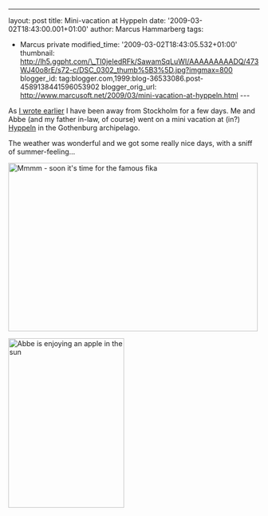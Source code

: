 ---
layout: post
title: Mini-vacation at Hyppeln
date: '2009-03-02T18:43:00.001+01:00'
author: Marcus Hammarberg
tags:
  - Marcus private
modified_time: '2009-03-02T18:43:05.532+01:00'
thumbnail: http://lh5.ggpht.com/\_TI0jeIedRFk/SawamSqLuWI/AAAAAAAAADQ/473WJ40o8rE/s72-c/DSC_0302_thumb%5B3%5D.jpg?imgmax=800
blogger_id: tag:blogger.com,1999:blog-36533086.post-4589138441596053902
blogger_orig_url: http://www.marcusoft.net/2009/03/mini-vacation-at-hyppeln.html ---

As <a
href="http://www.marcusoft.net/2009/03/sprint-planner-helper-session-15.html"
target="_blank">I wrote earlier</a> I have been away from Stockholm for
a few days. Me and Abbe (and my father in-law, of course) went on a mini
vacation at (in?)
<a href="http://www.hitta.se/LargeMap.aspx?var=Hyppeln"
target="_blank">Hyppeln</a> in the Gothenburg archipelago.

The weather was wonderful and we got some really nice days, with a sniff
of summer-feeling...

[<img
src="http://lh5.ggpht.com/_TI0jeIedRFk/SawamSqLuWI/AAAAAAAAADQ/473WJ40o8rE/DSC_0302_thumb%5B3%5D.jpg?imgmax=800"
style="border-right: 0px; border-top: 0px; border-left: 0px; border-bottom: 0px"
data-border="0" width="500" height="338"
alt="Mmmm - soon it&#39;s time for the famous fika" />](http://lh6.ggpht.com/_TI0jeIedRFk/SawalVpEO7I/AAAAAAAAADM/orwa_aW3vl4/s1600-h/DSC_0302%5B5%5D.jpg)

[<img
src="http://lh5.ggpht.com/_TI0jeIedRFk/SawaqL5AlZI/AAAAAAAAADY/UwzXoJdfZt4/DSC_0326_thumb%5B1%5D.jpg?imgmax=800"
style="border-right: 0px; border-top: 0px; border-left: 0px; border-bottom: 0px"
data-border="0" width="232" height="340"
alt="Abbe is enjoying an apple in the sun" />](http://lh6.ggpht.com/_TI0jeIedRFk/Sawao6fSHwI/AAAAAAAAADU/nZRzj-j67aM/s1600-h/DSC_0326%5B3%5D.jpg)
